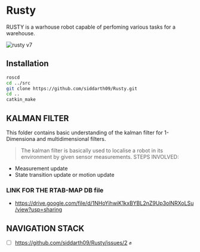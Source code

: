 # Rusty

RUSTY is a warhouse robot capable of perfoming various tasks for a warehouse. 

![rusty v7](https://user-images.githubusercontent.com/60263608/148347287-8ba007b6-cd7a-4cb1-b73e-20ba1fec99a9.png)

## Installation

```bash
roscd
cd ../src
git clone https://github.com/siddarth09/Rusty.git
cd ..
catkin_make
```

## KALMAN FILTER 

This folder contains basic understanding of the kalman filter for 1-Dimensiona and multidimensional filters.

> The kalman filter is basically used to localise a robot in its environment by given sensor measurements.
> STEPS INVOLVED:
- Measurement update
- State transition update or motion update

### LINK FOR THE RTAB-MAP DB file
- https://drive.google.com/file/d/1NHoYihwiK1kxBYBL2nZ9Up3olNRXoLSu/view?usp=sharing

## NAVIGATION STACK
- [ ] https://github.com/siddarth09/Rusty/issues/2 :fist_raised:	
